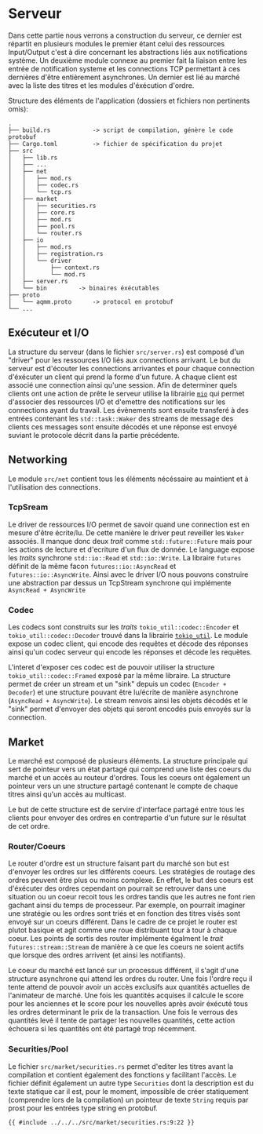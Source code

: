 # Serveur

Dans cette partie nous verrons a construction du serveur, ce dernier est répartit en plusieurs
modules le premier étant celui des ressources Input/Output c'est à dire concernant les abstractions
liés aux notifications système. Un deuxième module connexe au premier fait la liaison entre les
entrée de notification systeme et les connections TCP permettant à ces dernières d'être entièrement
asynchrones. Un dernier est lié au marché avec la liste des titres et les modules d'éxécution
d'ordre.

Structure des éléments de l'application (dossiers et fichiers non pertinents omis):

```
.
├── build.rs			-> script de compilation, génère le code protobuf
├── Cargo.toml			-> fichier de spécification du projet
├── src
│   ├── lib.rs
│   ├── ...
│   ├── net
│   │   ├── mod.rs
│   │   ├── codec.rs
│   │   └── tcp.rs
│   ├── market
│   │   ├── securities.rs
│   │   ├── core.rs
│   │   ├── mod.rs
│   │   ├── pool.rs
│   │   └── router.rs
│   ├── io
│   │   ├── mod.rs
│   │   ├── registration.rs
│   │   └── driver
│   │       ├── context.rs
│   │       └── mod.rs
│   ├── server.rs
│   └── bin			-> binaires éxécutables
├── proto
│   └── aqmm.proto		-> protocol en protobuf
└── ...
```

## Exécuteur et I/O

La structure du serveur (dans le fichier `src/server.rs`) est composé d'un "driver" pour les
ressources I/O liés aux connections arrivant. Le but du serveur est d'écouter les connections
arrivantes et pour chaque connection d'éxécuter un client qui prend la forme d'un future. A chaque
client est associé une connection ainsi qu'une session. Afin de determiner quels clients ont une
action de prête le serveur utilise la librairie [`mio`](https://docs.rs/mio) qui permet d'associer
des ressources I/O et d'emettre des notifications sur les connections ayant du travail. Les
évènements sont ensuite transferé à des entrées contenant les `std::task::Waker` des streams de
message des clients ces messages sont ensuite décodés et une réponse est envoyé suviant le protocole
décrit dans la partie précédente.

## Networking

Le module `src/net` contient tous les éléments nécéssaire au maintient et à l'utilisation des
connections.

### TcpSream

Le driver de ressources I/O permet de savoir quand une connection est en mesure d'être écrite/lu. De
cette manière le driver peut reveiller les `Waker` associés. Il manque donc deux _trait_ comme
`std::future::Future` mais pour les actions de lecture et d'ecriture d'un flux de donnée. Le
language expose les _traits_ synchrone `std::io::Read` et `std::io::Write`. La libraire `futures`
définit de la même facon `futures::io::AsyncRead` et `futures::io::AsyncWrite`. Ainsi avec le driver
I/O nous pouvons construire une abstraction par dessus un TcpStream synchrone qui implémente
`AsyncRead + AsyncWrite`

### Codec

Les codecs sont construits sur les _traits_ `tokio_util::codec::Encoder` et
`tokio_util::codec::Decoder` trouvé dans la librairie [`tokio_util`](https://docs.rs/tokio_codec).
Le module expose un codec client, qui encode des requêtes et décode des réponses ainsi qu'un codec
serveur qui encode les réponses et décode les requètes.

L'interet d'exposer ces codec est de pouvoir utiliser la structure `tokio_util::codec::Framed`
exposé par la même libraire. La structure permet de créer un stream et un "sink" depuis un codec
(`Encoder + Decoder`) et une structure pouvant être lu/écrite de manière asynchrone
(`AsyncRead + AsyncWrite`). Le stream renvois ainsi les objets décodés et le "sink" permet d'envoyer
des objets qui seront encodés puis envoyés sur la connection.

## Market

Le marché est composé de plusieurs éléments. La structure principale qui sert de pointeur vers un
état partagé qui comprend une liste des coeurs du marché et un accès au routeur d'ordres. Tous les
coeurs ont également un pointeur vers un une structure partagé contenant le compte de chaque titres
ainsi qu'un accès au multicast.

Le but de cette structure est de servire d'interface partagé entre tous les clients pour envoyer des
ordres en contrepartie d'un future sur le résultat de cet ordre.

### Router/Coeurs

Le router d'ordre est un structure faisant part du marché son but est d'envoyer les ordres sur les
différents coeurs. Les stratégies de routage des ordres peuvent être plus ou moins complexe. En
effet, le but des coeurs est d'éxécuter des ordres cependant on pourrait se retrouver dans une
situation ou un coeur recoit tous les ordres tandis que les autres ne font rien gachant ainsi du
temps de processeur. Par exemple, on pourrait imaginer une stratégie ou les ordres sont triés et en
fonction des titres visés sont envoyé sur un coeurs différent. Dans le cadre de ce projet le router
est plutot basique et agit comme une roue distribuant tour à tour à chaque coeur. Les points de
sortis des router implémente égalment le _trait_ `futures::stream::Stream` de manière à ce que les
coeurs ne soient actifs que lorsque des ordres arrivent (et ainsi les notifiants).

Le coeur du marché est lancé sur un processus différent, il s'agit d'une structure asynchrone qui
attend les ordres du router. Une fois l'ordre reçu il tente attend de pouvoir avoir un accès
exclusifs aux quantités actuelles de l'animateur de marché. Une fois les quantités acquises il
calcule le score pour les anciennes et le score pour les nouvelles après avoir éxécuté tous les
ordres determinant le prix de la transaction. Une fois le verrous des quantités levé il tente de
partager les nouvelles quantités, cette action échouera si les quantités ont été partagé trop
récemment.

### Securities/Pool

Le fichier `src/market/securities.rs` permet d'editer les titres avant la compilation et contient
également des fonctions y facilitant l'accès. Le fichier définit également un autre type
`Securities` dont la description est du texte statique car il est, pour le moment, impossible de
créer statiquement (comprendre lors de la compilation) un pointeur de texte `String` requis par
prost pour les entrées type string en protobuf.

```rust,ignore
{{ #include ../../../src/market/securities.rs:9:22 }}
```
